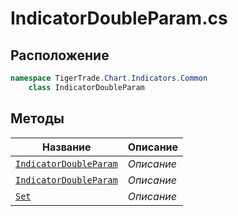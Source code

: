 
# IndicatorDoubleParam.cs
## Расположение
```csharp
namespace TigerTrade.Chart.Indicators.Common  
    class IndicatorDoubleParam
```

## Методы
| Название | Описание |
| --- | --- |
| [`IndicatorDoubleParam`](./metody/IndicatorDoubleParam.md) | *Описание* |
| [`IndicatorDoubleParam`](./metody/IndicatorDoubleParam.md) | *Описание* |
| [`Set`](./metody/Set.md) | *Описание* |
